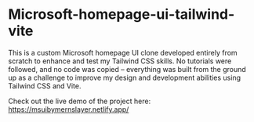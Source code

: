 # Microsoft-homepage-ui-tailwind-vite
This is a custom Microsoft homepage UI clone developed entirely from scratch to enhance and test my Tailwind CSS skills. No tutorials were followed, and no code was copied – everything was built from the ground up as a challenge to improve my design and development abilities using Tailwind CSS and Vite.

Check out the live demo of the project here: https://msuibymernslayer.netlify.app/

